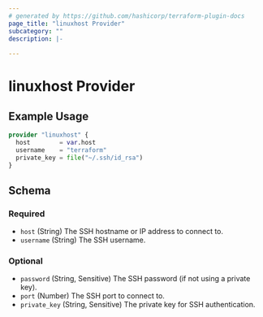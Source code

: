 ```yaml
---
# generated by https://github.com/hashicorp/terraform-plugin-docs
page_title: "linuxhost Provider"
subcategory: ""
description: |-
  
---
```


# linuxhost Provider



## Example Usage

```terraform
provider "linuxhost" {
  host        = var.host
  username    = "terraform"
  private_key = file("~/.ssh/id_rsa")
}
```

<!-- schema generated by tfplugindocs -->
## Schema

### Required

- `host` (String) The SSH hostname or IP address to connect to.
- `username` (String) The SSH username.

### Optional

- `password` (String, Sensitive) The SSH password (if not using a private key).
- `port` (Number) The SSH port to connect to.
- `private_key` (String, Sensitive) The private key for SSH authentication.

